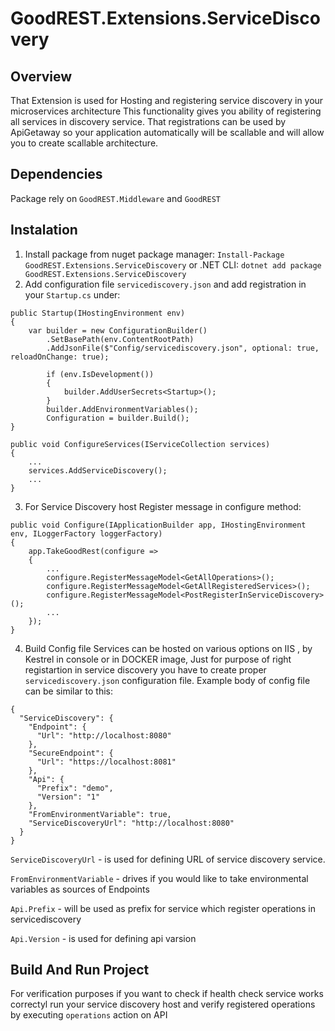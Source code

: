 # GoodREST.Extensions.ServiceDiscovery  
## Overview 
That Extension is used for Hosting and registering service discovery in your microservices architecture This functionality gives you ability of registering all services in discovery service.
That registrations can be used by ApiGetaway so your application automatically will be scallable and will allow you to create scallable architecture.
## Dependencies 
Package rely on `GoodREST.Middleware` and `GoodREST`
## Instalation
1. Install package from nuget package manager: `Install-Package GoodREST.Extensions.ServiceDiscovery` or .NET CLI: `dotnet add package GoodREST.Extensions.ServiceDiscovery`
2. Add configuration file `servicediscovery.json` and add registration in your `Startup.cs` under:
```
public Startup(IHostingEnvironment env)
{
    var builder = new ConfigurationBuilder()
        .SetBasePath(env.ContentRootPath)
        .AddJsonFile($"Config/servicediscovery.json", optional: true, reloadOnChange: true);

        if (env.IsDevelopment())
        {
            builder.AddUserSecrets<Startup>();
        }
        builder.AddEnvironmentVariables();
        Configuration = builder.Build();
}

public void ConfigureServices(IServiceCollection services)
{
    ...
    services.AddServiceDiscovery();
    ...
}
``` 
3. For Service Discovery host Register message in configure method:
```
public void Configure(IApplicationBuilder app, IHostingEnvironment env, ILoggerFactory loggerFactory)
{
    app.TakeGoodRest(configure =>
    {
        ...
        configure.RegisterMessageModel<GetAllOperations>();
        configure.RegisterMessageModel<GetAllRegisteredServices>();
        configure.RegisterMessageModel<PostRegisterInServiceDiscovery>();
        ...
    });
}
```
4. Build Config file
Services can be hosted on various options on IIS , by Kestrel in console or in DOCKER image,
Just for purpose of right registartion in service discovery you have to create proper `servicediscovery.json` configuration file.
Example body of config file can be similar to this:
```
{
  "ServiceDiscovery": {
    "Endpoint": {
      "Url": "http://localhost:8080"
    },
    "SecureEndpoint": {
      "Url": "https://localhost:8081"
    },
    "Api": {
      "Prefix": "demo",
      "Version": "1"
    },
    "FromEnvironmentVariable": true,
    "ServiceDiscoveryUrl": "http://localhost:8080"
  }
}
```
`ServiceDiscoveryUrl` - is used for defining URL of service discovery service.

`FromEnvironmentVariable` - drives if you would like to take environmental variables as sources of Endpoints

`Api.Prefix` - will be used as prefix for service which register operations in servicediscovery

`Api.Version` - is used for defining api varsion  


## Build And Run Project
For verification purposes if you want to check if health check service works correctyl run your service discovery host and verify registered operations by executing `operations` action on API 
```
```